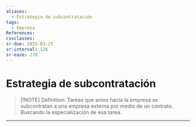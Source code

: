 ```yaml
---
aliases:
  - Estrategia de subcontratación
tags:
  - Empresa
References: 
cssclasses: 
sr-due: 2025-03-25
sr-interval: 126
sr-ease: 270
---
```

# Estrategia de subcontratación


> [!NOTE] Definition: 
> Tareas que antes hacía la empresa se subcontratan a una empresa externa por medio de un contrato. Buscando la especialización de esa tarea.
> 


***